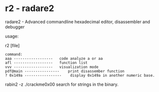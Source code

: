 # r2 - radare2

radare2 - Advanced commandline hexadecimal editor, disassembler and debugger

usage:

r2 \[file]

```
command:
aaa ------------------   code analyze a or aa 
afl ------------------   function list
vvv ------------------   visualization mode
pdf@main ----------------    print disassember function 
? 0x149a -----------------    display 0x149a in another numeric base.

```

rabin2 -z ./crackme0x00                                        search for strings in the binary.
